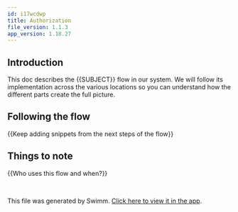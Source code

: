 ```yaml
---
id: i17wcdwp
title: Authorization
file_version: 1.1.3
app_version: 1.18.27
---
```


## Introduction

This doc describes the {{SUBJECT}} flow in our system. We will follow its implementation across the various locations so you can understand how the different parts create the full picture.

## Following the flow

{{Keep adding snippets from the next steps of the flow}}

## Things to note

{{Who uses this flow and when?}}

<br/>

This file was generated by Swimm. [Click here to view it in the app](https://app.swimm.io/repos/Z2l0aHViJTNBJTNBQ2hlY2tVUCUzQSUzQUJhbHllZXQx/docs/i17wcdwp).
